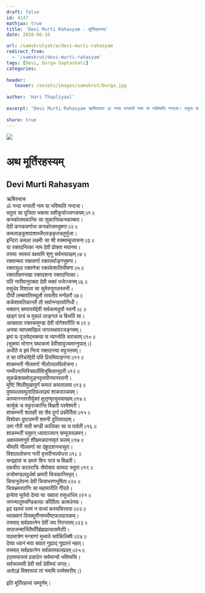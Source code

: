 ```yaml
---
draft: false
id: 4147    
mathjax: true    
title: 'Devi Murti Rahasyam - मूर्तिरहस्यम्'    
date: 2020-06-16    

url: /samskrutyatra/devi-murti-rahasyam
redirect_from: 
  - '/samskrut/devi-murti-rahasyam'
tags: [Devi, Durga Saptashati]    
categories:    
    
header:    
   teaser: /assets/images/samskrut/Durga.jpg    
    
author: 'Hari Thapliyaal'    
    
excerpt: "Devi Murti Rahasyam ऋषिरुवाच ॐ नन्दा भगवती नाम या भविष्यति नन्दजा। स्तुता सा पूजिता भक्त्या वशीकुर्याज्जगत्त्रयम्॥१॥ कनकोत्तमकान्तिः सा सुकान्तिकनकाम्बरा। देवी कनकवर्णाभा कनकोत्तमभूषणा॥२॥ कमलाङ्कुशपाशाब्जैरलङ्कृतचतुर्भुजा। इन्दिरा कमला लक्ष्मीः सा श्री रुक्माम्बुजासना॥३॥ या रक्तदन्तिका नाम देवी प्रोक्ता मयानघ। तस्याः स्वरूपं वक्ष्यामि शृणु"
    
share: true    
---
```

![](/assets/images/samskrut/Durga.jpg)    
    
# अथ मूर्तिरहस्यम्    
## Devi Murti Rahasyam    
    
ऋषिरुवाच    
ॐ नन्दा भगवती नाम या भविष्यति नन्दजा।    
स्तुता सा पूजिता भक्त्या वशीकुर्याज्जगत्त्रयम्॥१॥    
कनकोत्तमकान्तिः सा सुकान्तिकनकाम्बरा।    
देवी कनकवर्णाभा कनकोत्तमभूषणा॥२॥    
कमलाङ्कुशपाशाब्जैरलङ्कृतचतुर्भुजा।    
इन्दिरा कमला लक्ष्मीः सा श्री रुक्माम्बुजासना॥३॥    
या रक्तदन्तिका नाम देवी प्रोक्ता मयानघ।    
तस्याः स्वरूपं वक्ष्यामि शृणु सर्वभयापहम्॥४॥    
रक्ताम्बरा रक्तवर्णा रक्तसर्वाङ्गभूषणा।    
रक्तायुधा रक्तनेत्रा रक्तकेशातिभीषणा॥५॥    
रक्ततीक्ष्णनखा रक्तदशना रक्तदन्तिका।    
पतिं नारीवानुरक्ता देवी भक्तं भजेज्जनम्॥६॥    
वसुधेव विशाला सा सुमेरुयुगलस्तनी।    
दीर्घौ लम्बावतिस्थूलौ तावतीव मनोहरौ॥७॥    
कर्कशावतिकान्तौ तौ सर्वानन्दपयोनिधी।    
भक्तान् सम्पाययेद्देवी सर्वकामदुघौ स्तनौ॥८॥    
खड्गं पात्रं च मुसलं लाङ्गलं च बिभर्ति सा।    
आख्याता रक्तचामुण्डा देवी योगेश्‍वरीति च॥९॥    
अनया व्याप्तमखिलं जगत्स्थावरजङ्गमम्।    
इमां यः पूजयेद्भक्त्या स व्याप्नोति चराचरम्॥१०॥    
(भुक्त्वा भोगान् यथाकामं देवीसायुज्यमाप्नुयात्।)    
अधीते य इमं नित्यं रक्तदन्त्या वपुःस्तवम्।    
तं सा परिचरेद्देवी पतिं प्रियमिवाङ्गना॥११॥    
शाकम्भरी नीलवर्णा नीलोत्पलविलोचना।    
गम्भीरनाभिस्त्रिवलीविभूषिततनूदरी॥१२॥    
सुकर्कशसमोत्तुङ्गवृत्तपीनघनस्तनी।    
मुष्टिं शिलीमुखापूर्णं कमलं कमलालया॥१३॥    
पुष्पपल्लवमूलादिफलाढ्यं शाकसञ्चयम्।    
काम्यानन्तरसैर्युक्तं क्षुत्तृण्मृत्युभयापहम्॥१४॥    
कार्मुकं च स्फुरत्कान्ति बिभ्रती परमेश्‍वरी।    
शाकम्भरी शताक्षी सा सैव दुर्गा प्रकीर्तिता॥१५॥    
विशोका दुष्टदमनी शमनी दुरितापदाम्।    
उमा गौरी सती चण्डी कालिका सा च पार्वती॥१६॥    
शाकम्भरीं स्तुवन् ध्यायञ्जपन् सम्पूजयन्नमन्।    
अक्षय्यमश्‍नुते शीघ्रमन्नपानामृतं फलम्॥१७॥    
भीमापि नीलवर्णा सा दंष्ट्रादशनभासुरा।    
विशाललोचना नारी वृत्तपीनपयोधरा॥१८॥    
चन्द्रहासं च डमरुं शिरः पात्रं च बिभ्रती।    
एकवीरा कालरात्रिः सैवोक्ता कामदा स्तुता॥१९॥    
तजोमण्डलदुर्धर्षा भ्रामरी चित्रकान्तिभृत्।    
चित्रानुलेपना देवी चित्राभरणभूषिता॥२०॥    
चित्रभ्रमरपाणिः सा महामारीति गीयते।    
इत्येता मूर्तयो देव्या याः ख्याता वसुधाधिप॥२१॥    
जगन्मातुश्‍चण्डिकायाः कीर्तिताः कामधेनवः।    
इदं रहस्यं परमं न वाच्यं कस्यचित्त्वया॥२२॥    
व्याख्यानं दिव्यमूर्तीनामभीष्टफलदायकम्।    
तस्मात् सर्वप्रयत्‍‌नेन देवीं जप निरन्तरम्॥२३॥    
सप्तजन्मार्जितैर्घोरै‌र्ब्रह्महत्यासमैरपि।    
पाठमात्रेण मन्त्राणां मुच्यते सर्वकिल्बिषैः॥२४॥    
देव्या ध्यानं मया ख्यातं गुह्याद् गुह्यतरं महत्।    
तस्मात् सर्वप्रयत्‍‌नेन सर्वकामफलप्रदम्॥२५॥    
(एतस्यास्त्वं प्रसादेन सर्वमान्यो भविष्यसि।    
सर्वरूपमयी देवी सर्वं देवीमयं जगत्।    
अतोऽहं विश्‍वरूपां तां नमामि परमेश्‍वरीम्।)    
    
इति मूर्तिरहस्यं सम्पूर्णम्।    
    
